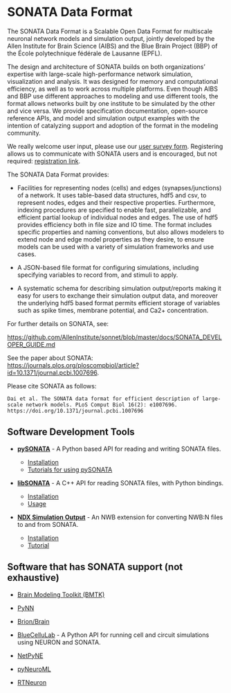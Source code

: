 
# SONATA Data Format

The SONATA Data Format is a Scalable Open Data Format for multiscale neuronal network models and simulation output, jointly developed by the Allen Institute for Brain Science (AIBS) and the Blue Brain Project (BBP) of the École polytechnique fédérale de Lausanne (EPFL).

The design and architecture of SONATA  builds on  both organizations’ expertise with large-scale high-performance  network simulation, visualization and analysis. It was designed for memory and computational efficiency, as well as to work across multiple platforms. Even though AIBS and BBP use different approaches to modeling and use different tools, the format allows networks built by one institute to be simulated by the other and vice versa. We provide specification documentation, open-source reference APIs, and model and simulation output examples with the intention of catalyzing support and adoption of the format in the modeling community.

We really welcome user input, please use our [user survey form](https://docs.google.com/forms/d/e/1FAIpQLSfwZQhvHF0JH9BLrKXfAtyagy9_d-Y0x5VRX85aDY2-p9-u1g/viewform). Registering allows us to communicate with SONATA users and is encouraged, but not required: [registration link](https://secure2.convio.net/allins/site/SPageServer/?pagename=modeling_tools).

The SONATA Data Format provides:

* Facilities for representing nodes (cells) and edges (synapses/junctions) of a network. It uses table-based data structures, hdf5 and csv, to represent nodes, edges and their respective properties. Furthermore, indexing procedures  are specified to enable fast, parallelizable, and efficient partial lookup of individual nodes and edges. The use of hdf5 provides efficiency both in file size and IO time. The format includes specific properties and naming conventions, but also allows modelers to extend node and edge model properties as they desire, to ensure models can be used with a variety of simulation frameworks and use cases.

* A JSON-based file format for configuring simulations, including specifying variables to record from, and stimuli to apply. 

* A systematic schema for describing simulation output/reports making it easy for users to exchange their simulation output data, and moreover the underlying hdf5 based format permits efficient storage of variables such as spike times, membrane potential, and Ca2+ concentration.

For further details on SONATA, see:

https://github.com/AllenInstitute/sonnet/blob/master/docs/SONATA_DEVELOPER_GUIDE.md


See the paper about SONATA: https://journals.plos.org/ploscompbiol/article?id=10.1371/journal.pcbi.1007696.

Please cite SONATA as follows:
```
Dai et al. The SONATA data format for efficient description of large-scale network models. PLoS Comput Biol 16(2): e1007696. https://doi.org/10.1371/journal.pcbi.1007696
```

## Software Development Tools

* [**pySONATA**](https://github.com/AllenInstitute/sonata/tree/master/src/pysonata) - A Python based API for reading and writing SONATA files.
    * [Installation](src/pysonata#installation)
    * [Tutorials for using pySONATA](tutorials/pySonata)


* [**libSONATA**](https://github.com/BlueBrain/libsonata) - A C++ API for reading SONATA files, with Python bindings.
    * [Installation](https://github.com/BlueBrain/libsonata#installation)
    * [Usage](https://github.com/BlueBrain/libsonata#usage-python)


* [**NDX Simulation Output**](https://github.com/ben-dichter-consulting/ndx-simulation-output) - An NWB extension for converting NWB:N files to and from SONATA.
    * [Installation](https://github.com/ben-dichter-consulting/ndx-simulation-output#guide)
    * [Tutorial](tutorials/nwb_sonata/nwb_tutorial.ipynb)


## Software that has SONATA support (not exhaustive)

* [Brain Modeling Toolkit (BMTK)](https://github.com/AllenInstitute/bmtk)

* [PyNN](https://neuralensemble.org/PyNN/)

* [Brion/Brain](https://github.com/BlueBrain/Brion)

* [BlueCelluLab](https://github.com/BlueBrain/BlueCelluLab) - A Python API for running cell and circuit simulations using NEURON and SONATA.

* [NetPyNE](http://www.netpyne.org/)

* [pyNeuroML](https://github.com/NeuroML/pyNeuroML)

* [RTNeuron](https://github.com/BlueBrain/RTNeuron)
